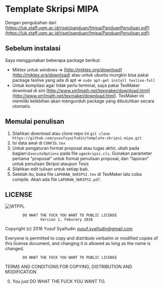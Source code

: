 # Template Skripsi MIPA

Dengan pengubahan dari [https://luk.staff.ugm.ac.id/riset/panduan/fmipa/PanduanPenulisan.pdf](https://luk.staff.ugm.ac.id/riset/panduan/fmipa/PanduanPenulisan.pdf)

## Sebelum instalasi
Saya menggunakan beberapa package berikut:

* Miktex untuk windows => [http://miktex.org/download](http://miktex.org/download) atau untuk ubuntu mungkin bisa pakai package texlive yang ada di apt => `sudo apt-get install texlive-full`
* Untuk kompilasi agar tidak perlu terminal, saya pakai TexMaker download di sini [http://www.xm1math.net/texmaker/download.html](http://www.xm1math.net/texmaker/download.html). TexMaker ini memiliki kelebihan akan mengunduh package yang dibutuhkan secara otomatis.

## Memulai penulisan
1. Silahkan download atau clone repo ini `git clone https://github.com/yusufsyaifudin/template-skripsi-mipa.git`
2. Isi data awal di `CONFIG.tex`
3. Untuk pengaturan format proposal atau tugas akhir, ubah pada bagian`\ExecuteOptions` pada file `ugmskripsi.cls`. Gunakan parameter pertama "proposal" untuk format penulisan proposal, dan "laporan" untuk penulisan Skripsi ataupun Tesis
3. Silahkan edit tulisan untuk setiap bab.
4. Setelah itu, buka file `LAPORAN_SKRIPSI.tex` di TexMaker lalu coba compile. Akan ada file `LAPORAN_SKRIPSI.pdf`.

## LICENSE

![WTFPL](http://www.wtfpl.net/wp-content/uploads/2012/12/wtfpl-badge-4.png "WTFPL")

            DO WHAT THE FUCK YOU WANT TO PUBLIC LICENSE
                    Version 1, Feburary 2016

 Copyright (c) 2016 Yusuf Syaifudin <yusuf.syaifudin@gmail.com>

 Everyone is permitted to copy and distribute verbatim or modified
 copies of this license document, and changing it is allowed as long
 as the name is changed.

            DO WHAT THE FUCK YOU WANT TO PUBLIC LICENSE
   TERMS AND CONDITIONS FOR COPYING, DISTRIBUTION AND MODIFICATION

  0. You just DO WHAT THE FUCK YOU WANT TO.

